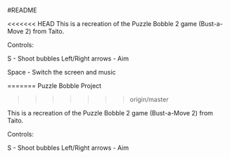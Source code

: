 #README

<<<<<<< HEAD
This is a recreation of the Puzzle Bobble 2 game (Bust-a-Move 2) from Taito.

Controls:

S - Shoot bubbles
Left/Right arrows - Aim 

Space - Switch the screen and music




=======
 Puzzle Bobble Project
>>>>>>> origin/master




This is a recreation of the Puzzle Bobble 2 game (Bust-a-Move 2) from Taito.

Controls:

S - Shoot bubbles
Left/Right arrows - Aim 